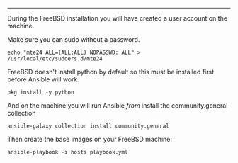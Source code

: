 ---

During the FreeBSD installation you will have created a user account on the machine.

Make sure you can sudo without a password.

```shell
echo "mte24 ALL=(ALL:ALL) NOPASSWD: ALL" > /usr/local/etc/sudoers.d/mte24
```

FreeBSD doesn't install python by default so this must be installed first before Ansible will work.

```shell
pkg install -y python
```

And on the machine you will run Ansible _from_ install the community.general collection

```shell
ansible-galaxy collection install community.general
```

Then create the base images on your FreeBSD machine:

```shell
ansible-playbook -i hosts playbook.yml
```
